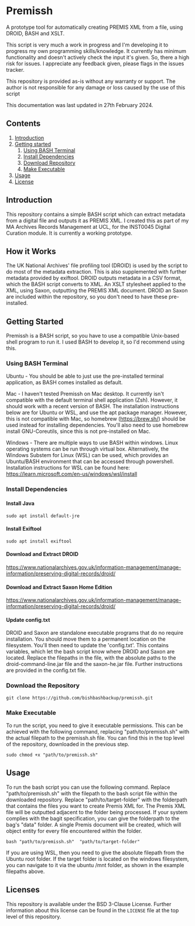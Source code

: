 # Premissh
A prototype tool for automatically creating PREMIS XML from a file, using DROID, BASH and XSLT. 

This script is very much a work in progress and I'm developing it to progress my own programming skills/knowledge. It currently has minimum functionality and doesn't actively check the input it's given. So, there a high risk for issues. I appreciate any feedback given, please flags in the issues tracker.

This repository is provided as-is without any warranty or support. The author is not responsible for any damage or loss caused by the use of this script 


This documentation was last updated in 27th February 2024.

## Contents

1. [Introduction](#Introduction)
1. [Getting started](#Getting-Started)
   1. [Using BASH Terminal](#Using-BASH-Terminal)
   1. [Install Dependencies](#Install-Dependencies)
   1. [Download Repository](#Download-Repository)
   1. [Make Executable](#Make-Executable)
1. [Usage](#Usage)
1. [License](#License)


## Introduction

This repository contains a simple BASH script which can extract metadata from a digital file and outputs it as PREMIS XML. I created this as part of my MA Archives Records Management at UCL, for the INST0045 Digital Curation module. It is currently a working prototype.


## How it Works
The UK National Archives' file profiling tool (DROID) is used by the script to do most of the metadata extraction. This is also supplemented with further metadata provided by exiftool. DROID outputs metadata in a CSV format, which the BASH script converts to XML. An XSLT stylesheet applied to the XML, using Saxon, outputting the PREMIS XML document. DROID an Saxon are included within the repository, so you don't need to have these pre-installed.


## Getting Started
Premissh is a BASH script, so you have to use a compatible Unix-based shell program to run it. I used BASH to develop it, so I'd recommend using this.


### Using BASH Terminal

Ubuntu - You should be able to just use the pre-installed terminal application, as BASH comes installed as default.

Mac - I haven't tested Premissh on Mac desktop. It currently isn't compatible with the default terminal shell application (Zsh). However, it should work with a recent version of BASH. The installation instructions below are for Ubuntu or WSL, and use the apt package manager. However, this is not compatible with Mac, so homebrew (https://brew.sh/) should be used instead for installing dependencies. You'll also need to use homebrew install GNU-Coreutils, since this is not pre-installed on Mac. 

Windows - There are multiple ways to use BASH within windows. Linux operating systems can be run through virtual box. Alternatively, the Windows Substem for Linux (WSL) can be used, which provides an Ubuntu/BASH environment that can be accessed through powershell. Installation instructions for WSL can be found here: https://learn.microsoft.com/en-us/windows/wsl/install


### Install Dependencies

#### Install Java
`sudo apt install default-jre`


#### Install Exiftool
`sudo apt install exiftool`

#### Download and Extract DROID
https://www.nationalarchives.gov.uk/information-management/manage-information/preserving-digital-records/droid/

#### Download and Extract Saxon Home Edition
https://www.nationalarchives.gov.uk/information-management/manage-information/preserving-digital-records/droid/

#### Update config.txt
DROID and Saxon are standalone executable programs that do no require installation. You should move them to a permanent location on the filesystem. You'll then need to update the 'config.txt'. This contains variables, which let the bash script know where DROID and Saxon are located. Replace the filepaths in the file, with the absolute paths to the droid-command-line.jar file and the saxon-he.jar file. Further instructions are provided in the config.txt file.


### Download the Repository
`git clone https://github.com/bishbashbackup/premissh.git`


### Make Executable

To run the script, you need to give it executable permissions. This can be achieved with the following command, replacing "path/to/premissh.sh" with the actual filepath to the premissh.sh file. You can find this in the top level of the repository, downloaded in the previous step.

`sudo chmod +x "path/to/premissh.sh"`


## Usage 

To run the bash script you can use the following command. Replace "path/to/premissh.sh" with the filepath to the bash script file within the downloaded repository. Replace "path/to/target-folder" with the folderpath that contains the files you want to create Premis XML for. The Premis XML file will be outputted adjacent to the folder being processed. If your system complies with the bagit specification, you can give the folderpath to the bag's "data" folder. A single Premis document will be created, which will object entity for every file encountered within the folder.

`bash "path/to/premissh.sh"  "path/to/target-folder"`

If you are using WSL, then you need to give the absolute filepath from the Ubuntu root folder. If the target folder is located on the windows filesystem, you can navigate to it via the ubuntu /mnt folder, as shown in the example filepaths above. 


## Licenses

This repository is available under the BSD 3-Clause License. Further information about this license can be found in the `LICENSE` file at the top level of this repository.

